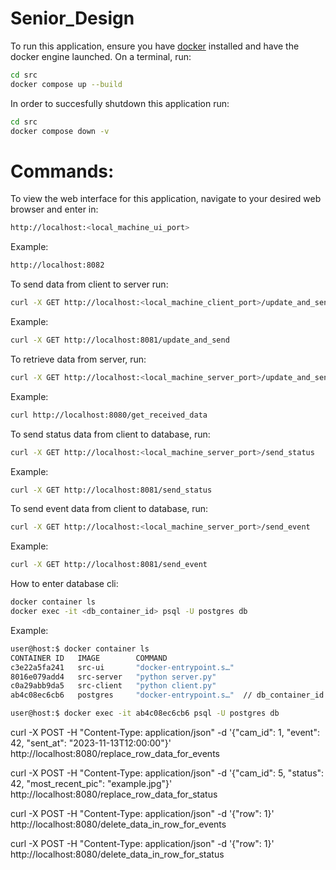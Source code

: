 # Senior_Design

To run this application, ensure you have [docker](https://docs.docker.com/engine/install/) installed and have the docker engine launched. On a terminal, run:
```bash
cd src
docker compose up --build
```
In order to succesfully shutdown this application run:
```bash
cd src
docker compose down -v
```



# Commands:
To view the web interface for this application, navigate to your desired web browser and enter in:
```bash
http://localhost:<local_machine_ui_port>
```
Example:
```bash
http://localhost:8082
```

To send data from client to server run:
```bash
curl -X GET http://localhost:<local_machine_client_port>/update_and_send
```
Example:
```bash
curl -X GET http://localhost:8081/update_and_send
```

To retrieve data from server, run:
```bash
curl -X GET http://localhost:<local_machine_server_port>/update_and_send
```
Example:
```bash
curl http://localhost:8080/get_received_data
```

To send status data from client to database, run:
```bash
curl -X GET http://localhost:<local_machine_server_port>/send_status
```
Example:
```bash
curl -X GET http://localhost:8081/send_status
```

To send event data from client to database, run:
```bash
curl -X GET http://localhost:<local_machine_server_port>/send_event
```
Example:
```bash
curl -X GET http://localhost:8081/send_event
```

How to enter database cli:
```bash
docker container ls
docker exec -it <db_container_id> psql -U postgres db
```

Example:
```bash
user@host:$ docker container ls
CONTAINER ID   IMAGE        COMMAND            
c3e22a5fa241   src-ui       "docker-entrypoint.s…"
8016e079add4   src-server   "python server.py"
c0a29abb9da5   src-client   "python client.py" 
ab4c08ec6cb6   postgres     "docker-entrypoint.s…"  // db_container_id = ab4c08ec6cb6

user@host:$ docker exec -it ab4c08ec6cb6 psql -U postgres db
```


curl -X POST -H "Content-Type: application/json" -d '{"cam_id": 1, "event": 42, "sent_at": "2023-11-13T12:00:00"}' http://localhost:8080/replace_row_data_for_events

curl -X POST -H "Content-Type: application/json" -d '{"cam_id": 5, "status": 42, "most_recent_pic": "example.jpg"}' http://localhost:8080/replace_row_data_for_status

curl -X POST -H "Content-Type: application/json" -d '{"row": 1}' http://localhost:8080/delete_data_in_row_for_events

curl -X POST -H "Content-Type: application/json" -d '{"row": 1}' http://localhost:8080/delete_data_in_row_for_status


